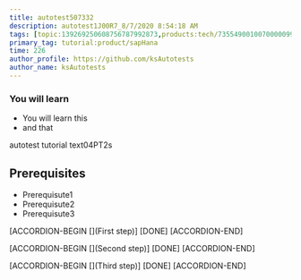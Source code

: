 ```yaml
---
title: autotest507332
description: autotest1J00R7_8/7/2020 8:54:18 AM
tags: [topic:139269250608756787992873,products:tech/73554900100700000996,tutorial:experience/advanced]
primary_tag: tutorial:product/sapHana
time: 226
author_profile: https://github.com/ksAutotests
author_name: ksAutotests
---
```

### You will learn
- You will learn this
- and that

autotest tutorial text04PT2s

## Prerequisites
- Prerequisute1
- Prerequisute2
- Prerequisute3

[ACCORDION-BEGIN [](First step)]
[DONE]
[ACCORDION-END]

[ACCORDION-BEGIN [](Second step)]
[DONE]
[ACCORDION-END]

[ACCORDION-BEGIN [](Third step)]
[DONE]
[ACCORDION-END]

